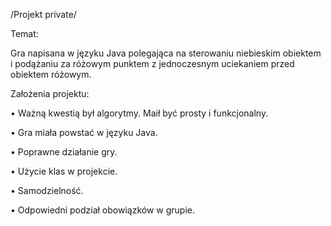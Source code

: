 /Projekt private/

Temat:

Gra napisana w języku Java polegająca na sterowaniu niebieskim obiektem i
podążaniu za różowym punktem z jednoczesnym uciekaniem przed obiektem 
różowym.

Założenia projektu:

• Ważną kwestią był algorytmy. Maił być prosty i funkcjonalny.

• Gra miała powstać w języku Java.

• Poprawne działanie gry.

• Użycie klas w projekcie.

• Samodzielność.

• Odpowiedni podział obowiązków w grupie.
